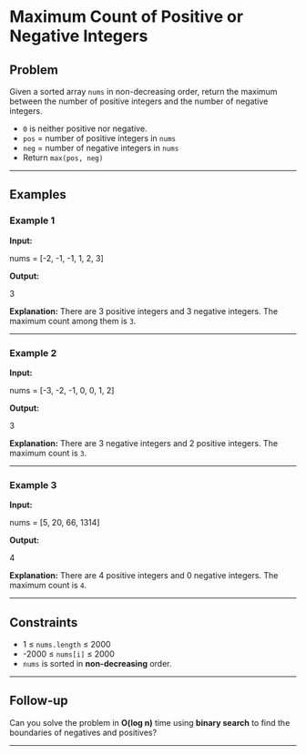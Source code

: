 # Maximum Count of Positive or Negative Integers

## Problem
Given a sorted array `nums` in non-decreasing order, return the maximum between the number of positive integers and the number of negative integers.

- `0` is neither positive nor negative.
- `pos` = number of positive integers in `nums`
- `neg` = number of negative integers in `nums`
- Return `max(pos, neg)`

---

## Examples

### Example 1
**Input:**

nums = [-2, -1, -1, 1, 2, 3]

**Output:**

3

**Explanation:**
There are 3 positive integers and 3 negative integers. The maximum count among them is `3`.

---

### Example 2
**Input:**

nums = [-3, -2, -1, 0, 0, 1, 2]

**Output:**

3

**Explanation:**
There are 3 negative integers and 2 positive integers. The maximum count is `3`.

---

### Example 3
**Input:**

nums = [5, 20, 66, 1314]

**Output:**

4

**Explanation:**
There are 4 positive integers and 0 negative integers. The maximum count is `4`.

---

## Constraints
- 1 ≤ `nums.length` ≤ 2000  
- -2000 ≤ `nums[i]` ≤ 2000  
- `nums` is sorted in **non-decreasing** order.

---

## Follow-up
Can you solve the problem in **O(log n)** time using **binary search** to find the boundaries of negatives and positives?

---
